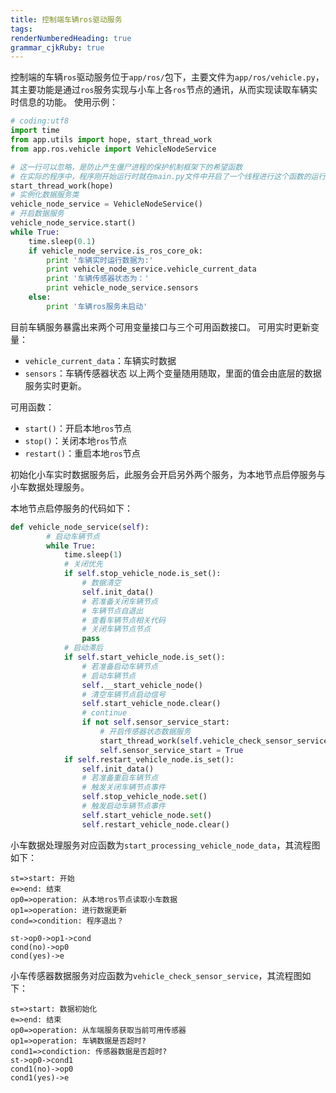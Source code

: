 ```yaml
---
title: 控制端车辆ros驱动服务
tags: 
renderNumberedHeading: true
grammar_cjkRuby: true
---
```



控制端的车辆`ros`驱动服务位于`app/ros/`包下，主要文件为`app/ros/vehicle.py`，其主要功能是通过`ros`服务实现与小车上各`ros`节点的通讯，从而实现读取车辆实时信息的功能。
使用示例：

``` py
# coding:utf8
import time
from app.utils import hope, start_thread_work
from app.ros.vehicle import VehicleNodeService

# 这一行可以忽略，是防止产生僵尸进程的保护机制框架下的希望函数
# 在实际的程序中，程序刚开始运行时就在main.py文件中开启了一个线程进行这个函数的运行，不要手动运行这个函数
start_thread_work(hope)
# 实例化数据服务类
vehicle_node_service = VehicleNodeService()
# 开启数据服务
vehicle_node_service.start()
while True:
    time.sleep(0.1)
    if vehicle_node_service.is_ros_core_ok:
        print '车辆实时运行数据为:'
        print vehicle_node_service.vehicle_current_data
        print '车辆传感器状态为：'
        print vehicle_node_service.sensors
    else:
        print '车辆ros服务未启动'

```

目前车辆服务暴露出来两个可用变量接口与三个可用函数接口。
可用实时更新变量：
- `vehicle_current_data`：车辆实时数据
- `sensors`：车辆传感器状态
以上两个变量随用随取，里面的值会由底层的数据服务实时更新。

可用函数：
- `start()`：开启本地`ros`节点
- `stop()`：关闭本地`ros`节点
- `restart()`：重启本地`ros`节点

初始化小车实时数据服务后，此服务会开启另外两个服务，为本地节点启停服务与小车数据处理服务。

本地节点启停服务的代码如下：

``` py
def vehicle_node_service(self):
        # 启动车辆节点
        while True:
            time.sleep(1)
            # 关闭优先
            if self.stop_vehicle_node.is_set():
                # 数据清空
                self.init_data()
                # 若准备关闭车辆节点
                # 车辆节点自退出
                # 查看车辆节点相关代码
                # 关闭车辆节点节点
                pass
            # 启动滞后
            if self.start_vehicle_node.is_set():
                # 若准备启动车辆节点
                # 启动车辆节点
                self.__start_vehicle_node()
                # 清空车辆节点启动信号
                self.start_vehicle_node.clear()
                # continue
                if not self.sensor_service_start:
					# 开启传感器状态数据服务
                    start_thread_work(self.vehicle_check_sensor_service)
                    self.sensor_service_start = True
            if self.restart_vehicle_node.is_set():
                self.init_data()
                # 若准备重启车辆节点
                # 触发关闭车辆节点事件
                self.stop_vehicle_node.set()
                # 触发启动车辆节点事件
                self.start_vehicle_node.set()
                self.restart_vehicle_node.clear()
```

小车数据处理服务对应函数为`start_processing_vehicle_node_data`，其流程图如下：

```flow!
st=>start: 开始
e=>end: 结束
op0=>operation: 从本地ros节点读取小车数据
op1=>operation: 进行数据更新
cond=>condition: 程序退出？

st->op0->op1->cond
cond(no)->op0
cond(yes)->e
```

小车传感器数据服务对应函数为`vehicle_check_sensor_service`，其流程图如下：
```flow!
st=>start: 数据初始化
e=>end: 结束
op0=>operation: 从车端服务获取当前可用传感器
op1=>operation: 车辆数据是否超时?
cond1=>condiction: 传感器数据是否超时?
st->op0->cond1
cond1(no)->op0
cond1(yes)->e
```